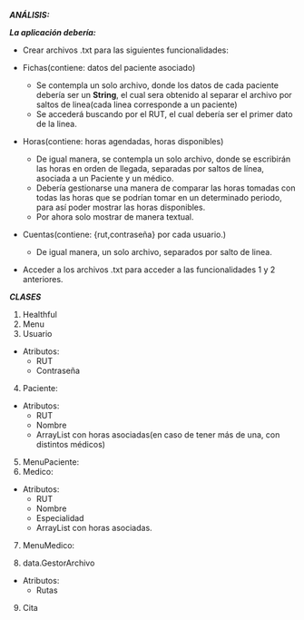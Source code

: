 ***ANÁLISIS:***

***La aplicación debería:***

- Crear archivos .txt para las siguientes funcionalidades:


- Fichas(contiene: datos del paciente asociado)
  - Se contempla un solo archivo, donde los datos de cada paciente debería ser un **String**, el cual sera obtenido al separar el archivo por saltos de linea(cada linea corresponde a un paciente)
  - Se accederá buscando por el RUT, el cual debería ser el primer dato de la linea.

- Horas(contiene: horas agendadas, horas disponibles)
  - De igual manera, se contempla un solo archivo, donde se escribirán las horas en orden de llegada, separadas por saltos de línea, asociada a un Paciente y un médico.
  - Debería gestionarse una manera de comparar las horas tomadas con todas las horas que se podrían tomar en un determinado periodo, para así poder mostrar las horas disponibles.
  - Por ahora solo mostrar de manera textual.

- Cuentas(contiene: {rut,contraseña} por cada usuario.)
  - De igual manera, un solo archivo, separados por salto de linea.

- Acceder a los archivos .txt para acceder a las funcionalidades 1 y 2 anteriores.


***CLASES***
1. Healthful
2. Menu
3. Usuario
- Atributos:
  - RUT
  - Contraseña

4. Paciente:
- Atributos:
    - RUT
    - Nombre
    - ArrayList con horas asociadas(en caso de tener más de una, con distintos médicos)

5. MenuPaciente:
6. Medico:
- Atributos:
    - RUT
    - Nombre
    - Especialidad
    - ArrayList con horas asociadas.
  
7. MenuMedico:

8. data.GestorArchivo
- Atributos:
    - Rutas


9. Cita







